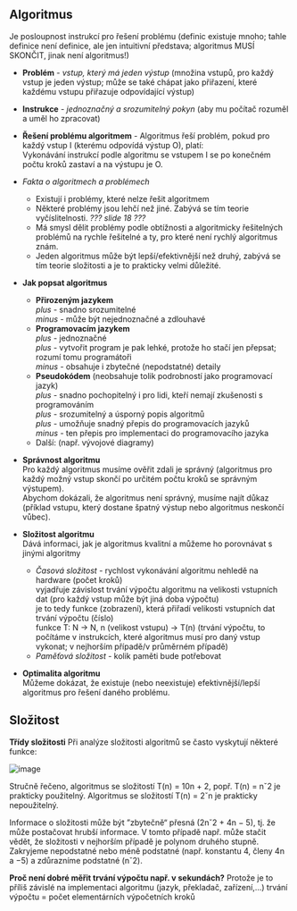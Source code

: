 ## Algoritmus
Je posloupnost instrukcí pro řešení problému (definic existuje mnoho; tahle definice není definice, ale jen intuitivní představa; algoritmus MUSÍ SKONČIT, jinak není algoritmus!)
- **Problém** - *vstup, který má jeden výstup* (množina vstupů, pro každý vstup je jeden výstup; může se také chápat jako přiřazení, které každému vstupu přiřazuje odpovídající výstup)
- **Instrukce** - *jednoznačný a srozumitelný pokyn* (aby mu počítač rozuměl a uměl ho zpracovat)
- **Řešení problému algoritmem** - Algoritmus řeší problém, pokud pro každý vstup I (kterému odpovídá výstup O), platí:\
Vykonávání instrukcí podle algoritmu se vstupem I se po konečném počtu kroků zastaví a na výstupu je O.

- *Fakta o algoritmech a problémech*
  - Existují i problémy, které nelze řešit algoritmem
  - Některé problémy jsou lehčí než jiné. Zabývá se tím teorie vyčíslitelnosti. *??? slide 18 ???*
  - Má smysl dělit problémy podle obtížnosti a algoritmicky řešitelných problémů na rychle řešitelné a ty, pro které není rychlý algoritmus znám.
  - Jeden algoritmus může být lepší/efektivnější než druhý, zabývá se tím teorie složitosti a je to prakticky velmi důležité.

- **Jak popsat algoritmus**
  - **Přirozeným jazykem**\
    *plus* - snadno srozumitelné\
    *minus* - může být nejednoznačné a zdlouhavé
  - **Programovacím jazykem**\
    *plus* - jednoznačné\
    *plus* - vytvořit program je pak lehké, protože ho stačí jen přepsat; rozumí tomu programátoři\
    *minus* - obsahuje i zbytečné (nepodstatné) detaily
  - **Pseudokódem** (neobsahuje tolik podrobností jako programovací jazyk)\
    *plus* - snadno pochopitelný i pro lidi, kteří nemají zkušenosti s programováním\
    *plus* - srozumitelný a úsporný popis algoritmů\
    *plus* - umožňuje snadný přepis do programovacích jazyků\
    *minus* - ten přepis pro implementaci do programovacího jazyka
  - Další: (např. vývojové diagramy)

- **Správnost algoritmu**\
Pro každý algoritmus musíme ověřit zdali je správný (algoritmus pro každý možný vstup skončí po určitém počtu kroků se správným výstupem).\
Abychom dokázali, že algoritmus není správný, musíme najít důkaz (příklad vstupu, který dostane špatný výstup nebo algoritmus neskončí vůbec).
- **Složitost algoritmu**\
Dává informaci, jak je algoritmus kvalitní a můžeme ho porovnávat s jinými algoritmy
  - *Časová složitost* - rychlost vykonávání algoritmu nehledě na hardware (počet kroků)\
  vyjadřuje závislost trvání výpočtu algoritmu na velikosti vstupních dat (pro každý vstup může být jiná doba výpočtu)\
  je to tedy funkce (zobrazení), která přiřadí velikosti vstupních dat trvání výpočtu (číslo)\
  funkce T: N -> N, n (velikost vstupu) -> T(n) (trvání výpočtu, to počítáme v instrukcích, které algoritmus musí pro daný vstup vykonat; v nejhorším případě/v průměrném případě)
  - *Paměťová složitost* - kolik paměti bude potřebovat
- **Optimalita algoritmu**\
Můžeme dokázat, že existuje (nebo neexistuje) efektivnější/lepší algoritmus pro řešení daného problému.

## Složitost
**Třídy složitosti**
Při analýze složitosti algoritmů se často vyskytují některé funkce:

![image](https://github.com/Rexpes/upol_matros/assets/76534008/3efc84e8-ab38-44ac-af2f-ae5e83bdd59d)

Stručně řečeno, algoritmus se složitostí T(n) = 10n + 2, popř. T(n) = nˇ2 je prakticky použitelný.
Algoritmus se složitostí T(n) = 2ˇn je prakticky nepoužitelný.

Informace o složitosti může být ”zbytečně“ přesná (2nˇ2 + 4n − 5), tj. že může postačovat hrubší informace. V tomto případě např. může stačit vědět, že složitosti v nejhorším případě je polynom druhého stupně. Zakryjeme nepodstatné nebo méně podstatné
(např. konstantu 4, členy 4n a −5) a zdůrazníme podstatné (nˇ2).

**Proč není dobré měřit trvání výpočtu např. v sekundách?**
Protože je to příliš závislé na implementaci algoritmu (jazyk, překladač, zařízení,...)
trvání výpočtu = počet elementárních výpočetních kroků
